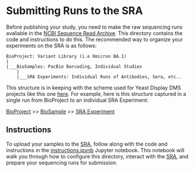 # Submitting Runs to the SRA

Before publishing your study, you need to make the raw sequencing runs avaliable in the [NCBI Sequence Read Archive](https://www.ncbi.nlm.nih.gov/sra). This directory contains the code and instructions to do this. The recommended way to organize your experiments on the SRA is as follows:

```
BioProject: Variant Library (i.e Omicron BA.1)
|
|___BioSamples: PacBio Barcoding, Individual Studies
	|
	|___SRA Experiments: Individual Runs of Antibodies, Sera, etc..
```

This structure is in keeping with the scheme used for Yeast Display DMS projects like this one [here](https://www.ncbi.nlm.nih.gov/bioproject/PRJNA639956). For example, here is this structure captured in a single run from BioProject to an individual SRA Experiment: 

[BioProject](https://www.ncbi.nlm.nih.gov/bioproject/PRJNA639956) >> [BioSample](https://www.ncbi.nlm.nih.gov/biosample/19925005) >> [SRA Experiment](https://www.ncbi.nlm.nih.gov/sra/SRX11291810[accn])

## Instructions

To upload your samples to the [SRA](https://www.ncbi.nlm.nih.gov/sra), follow along with the code and instructions in the [instructions.ipynb](instructions.ipynb) Jupyter notebook. This notebook will walk you through how to configure this directory, interact with the [SRA](https://www.ncbi.nlm.nih.gov/sra), and prepare your sequencing runs for submission. 

